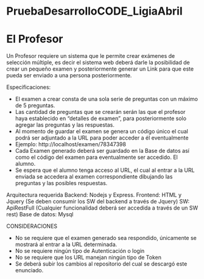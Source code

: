 # PruebaDesarrolloCODE_LigiaAbril

# El Profesor
Un Profesor requiere un sistema que le permite crear exámenes de selección múltiple, es decir el sistema web deberá darle la posibilidad de crear un pequeño examen y posteriormente generar un Link para que este pueda ser enviado a una persona posteriormente.

Especificaciones:
- El examen a crear consta de una sola serie de preguntas con un máximo de 5
preguntas.
- Las cantidad de preguntas que se crearán serán las que el profesor haya
establecido en “detalles de examen”, para posteriormente solo agregar las preguntas
y las respuestas.
- Al momento de guardar el examen se genera un código único el cual podrá ser
adjuntado a la URL para poder acceder a él eventualmente
- Ejemplo: http://localhost/examen/78347398
- Cada Examen generado deberá ser guardado en la Base de datos así como el
código del examen para eventualmente ser accedido.
El alumno.
- Se espera que el alumno tenga acceso al URL, el cual al entrar a la URL enviada se
accedera al examen correspondiente dibujando las preguntas y las posibles
respuestas.

Arquitectura requerida
Backend: Nodejs y Express.
Frontend: HTML y Jquery (Se deben consumir los SW del backend a través de Jquery)
SW: ApiRestFull (Cualquier funcionalidad deberá ser accedida a través de un SW rest)
Base de datos: Mysql

CONSIDERACIONES
- No se requiere que el examen generado sea respondido, únicamente se mostrará al
entrar a la URL determinada.
- No se requiere ningún tipo de Autenticación o login
- No se requiere que los URL manejan ningún tipo de Token
- Se deberá subir los cambios al repositorio del cual se descargó este enunciado.
